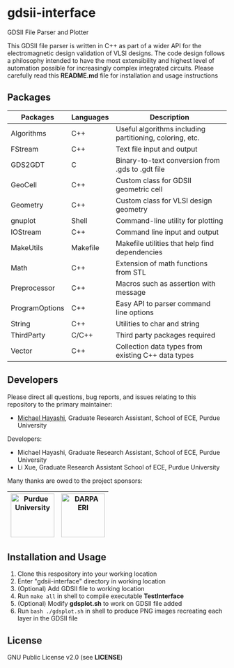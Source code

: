 # gdsii-interface
GDSII File Parser and Plotter

This GDSII file parser is written in C++ as part of a wider API for the electromagnetic design validation of VLSI designs. The code design follows a philosophy intended to have the most extensibility and highest level of automation possible for increasingly complex integrated circuits. Please carefully read this **README.md** file for installation and usage instructions

## Packages
| Packages                                | Languages                       | Description                                                                |
| --------------------------------------- | ------------------------------- | -------------------------------------------------------------------------- |
| Algorithms                              | C++                             | Useful algorithms including partitioning, coloring, etc.                   |
| FStream                                 | C++                             | Text file input and output                        |
| GDS2GDT                                 | C                               | Binary-to-text conversion from .gds to .gdt file           |
| GeoCell                                 | C++                             | Custom class for GDSII geometric cell             |
| Geometry                                | C++                             | Custom class for VLSI design geometry             |
| gnuplot                                 | Shell                           | Command-line utility for plotting                 |
| IOStream                                | C++                             | Command line input and output                     |
| MakeUtils                               | Makefile                        | Makefile utilities that help find dependencies                             |
| Math                                    | C++                             | Extension of math functions from STL                                       |
| Preprocessor                            | C++                             | Macros such as assertion with message                                      |
| ProgramOptions                          | C++                             | Easy API to parser command line options                                    |
| String                                  | C++                             | Utilities to char and string                                               |
| ThirdParty                              | C/C++                           | Third party packages required                                              |
| Vector                                  | C++                             | Collection data types from existing C++ data types |

## Developers
Please direct all questions, bug reports, and issues relating to this repository to the primary maintainer:
* [Michael Hayashi](mailto:mhayashi@purdue.edu?subject=Inquiry%20for%20gdsii-interface), Graduate Research Assistant, School of ECE, Purdue University

Developers:
* Michael Hayashi, Graduate Research Assistant, School of ECE, Purdue University
* Li Xue, Graduate Research Assistant School of ECE, Purdue University

Many thanks are owed to the project sponsors:

| <img src="https://github.com/purdue-onchip/gdsii-interface/blob/master/images/purdue.png" width=100 alt="Purdue University"> | <img src="https://github.com/purdue-onchip/gdsii-interface/blob/master/images/DARPA.png" width=100 alt="DARPA ERI"> |
| :---: | :---: |

## Installation and Usage
1. Clone this respository into your working location
2. Enter "gdsii-interface" directory in working location
3. (Optional) Add GDSII file to working location
4. Run `make all` in shell to compile executable **TestInterface**
5. (Optional) Modify **gdsplot.sh** to work on GDSII file added
6. Run `bash ./gdsplot.sh` in shell to produce PNG images recreating each layer in the GDSII file

## License
GNU Public License v2.0 (see **LICENSE**)
